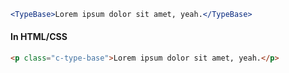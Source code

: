 ```jsx
<TypeBase>Lorem ipsum dolor sit amet, yeah.</TypeBase>
```

#### In HTML/CSS

```html static
<p class="c-type-base">Lorem ipsum dolor sit amet, yeah.</p>
```
